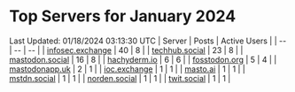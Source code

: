 # Top Servers for January 2024
Last Updated: 01/18/2024 03:13:30 UTC
| Server | Posts | Active Users |
| -- | -- | -- |
| [infosec.exchange](https://infosec.exchange/tags/PowerShell) | 40 | 8 |
| [techhub.social](https://techhub.social/tags/PowerShell) | 23 | 8 |
| [mastodon.social](https://mastodon.social/tags/PowerShell) | 16 | 8 |
| [hachyderm.io](https://hachyderm.io/tags/PowerShell) | 6 | 6 |
| [fosstodon.org](https://fosstodon.org/tags/PowerShell) | 5 | 4 |
| [mastodonapp.uk](https://mastodonapp.uk/tags/PowerShell) | 2 | 1 |
| [ioc.exchange](https://ioc.exchange/tags/PowerShell) | 1 | 1 |
| [masto.ai](https://masto.ai/tags/PowerShell) | 1 | 1 |
| [mstdn.social](https://mstdn.social/tags/PowerShell) | 1 | 1 |
| [norden.social](https://norden.social/tags/PowerShell) | 1 | 1 |
| [twit.social](https://twit.social/tags/PowerShell) | 1 | 1 |
